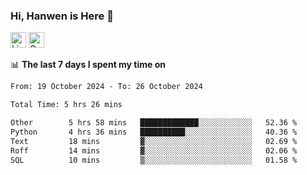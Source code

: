 ### Hi, Hanwen is Here 👋
<p>
	<a href="https://www.linkedin.com/in/liu-hanwen/"><img src="https://img.shields.io/badge/@hanwen-0A66C2?style=flat&logo=LinkedIn&logoColor=white" alt="Linkedin"  height="25px"/></a> 
	<a href="https://scholar.google.com/citations?user=HDF0su0AAAAJ"><img src="https://img.shields.io/badge/scholar-4385FE.svg?&style=plastic&logo=google-scholar&logoColor=white" alt="Google Scholar" height="25px"> </a>
</p>

📊 **The last 7 days I spent my time on** 
<!--START_SECTION:waka-->

```txt
From: 19 October 2024 - To: 26 October 2024

Total Time: 5 hrs 26 mins

Other        5 hrs 58 mins   █████████████░░░░░░░░░░░░   52.36 %
Python       4 hrs 36 mins   ██████████░░░░░░░░░░░░░░░   40.36 %
Text         18 mins         ▓░░░░░░░░░░░░░░░░░░░░░░░░   02.69 %
Roff         14 mins         ▓░░░░░░░░░░░░░░░░░░░░░░░░   02.06 %
SQL          10 mins         ▒░░░░░░░░░░░░░░░░░░░░░░░░   01.58 %
```

<!--END_SECTION:waka-->


<!--
**david990917/david990917** is a ✨ _special_ ✨ repository because its `README.md` (this file) appears on your GitHub profile.

Here are some ideas to get you started:

- 🔭 I’m currently working on ...
- 🌱 I’m currently learning ...
- 👯 I’m looking to collaborate on ...
- 🤔 I’m looking for help with ...
- 💬 Ask me about ...
- 📫 How to reach me: ...
- 😄 Pronouns: ...
- ⚡ Fun fact: ...
-->
